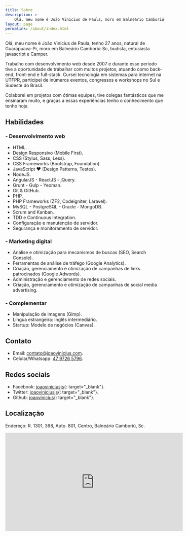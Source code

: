 ```yaml
---
title: Sobre
description: >-
    Olá, meu nome é João Vinicius de Paula, moro em Balneário Camboriú-Sc, sou professor de programação e desenvolvedor web. Trabalho como desenvolvimento web desde 2007 e durante esses anos tive a oportunidade de trabalhar com muitos projetos, atuando como back-end, front-end e full-stack.
layout: page
permalink: /about/index.html
---
```


Olá, meu nome é João Vinicius de Paula, tenho 27 anos, natural de Guarapuava-Pr, moro em Balneário Camboriú-Sc, budista, entusiasta javascript e Camper.

Trabalho com desenvolvimento web desde 2007 e durante esse período tive a oportunidade de trabalhar com muitos projetos, atuando como back-end, front-end e full-stack. Cursei tecnologia em sistemas para internet na UTFPR, participei de inúmeros eventos, congressos e workshops no Sul e Sudeste do Brasil.

Colaborei em projetos com ótimas equipes, tive colegas fantásticos que me ensinaram muito, e graças a essas experiências tenho o conhecimento que tenho hoje.

## Habilidades

### - Desenvolvimento web

- HTML.
- Design Responsivo (Mobile First).
- CSS (Stylus, Sass, Less).
- CSS Frameworks (Bootstrap, Foundation).
- JavaScript ❤ (Design Patterns, Testes).
- NodeJS.
- AngularJS - ReactJS - jQuery.
- Grunt - Gulp - Yeoman.
- Git & GitHub.
- PHP.
- PHP Frameworks (ZF2, Codeigniter, Laravel).
- MySQL - PostgreSQL - Oracle - MongoDB.
- Scrum and Kanban.
- TDD e Continuous Integration.
- Configuração e manutenção de servidor.
- Segurança e monitoramento de servidor.

### - Marketing digital

- Análise e otimização para mecanismos de buscas (SEO, Search Console).
- Ferramentas de análise de tráfego (Google Analytics).
- Criação, gerenciamento e otimização de campanhas de links patrocinados (Google Adwords).
- Administração e gerenciamento de redes sociais.
- Criação, gerenciamento e otimização de campanhas de social media advertising.

### - Complementar

- Manipulação de imagens (Gimp).
- Língua estrangeira: Inglês intermediário.
- Startup: Modelo de negócios (Canvas).

## Contato

- Email: [contato@joaovinicius.com](mailto:contato@joaovinicius.com).
- Celular/Whatsapp: [47 9726 5796](callto:+554797265796).

## Redes sociais

- Facebook: [joaoviniciusjs](https://www.facebook.com/joaoviniciusjs){: target="_blank"}.
- Twitter: [joaoviniciusjs](https://www.twitter.com/joaoviniciusjs){: target="_blank"}.
- Github: [joaovinicius](https://www.github.com/joaovinicius){: target="_blank"}.

## Localização

Endereço: R. 1301, 398, Apto. 801, Centro, Balneário Camboriú, Sc.

<iframe src="https://www.google.com/maps/embed?pb=!1m18!1m12!1m3!1d3555.6281711145953!2d-48.641038184953594!3d-26.97867188309923!2m3!1f0!2f0!3f0!3m2!1i1024!2i768!4f13.1!3m3!1m2!1s0x94d8c9f8bd5883d5%3A0xf1c9229f5bc9f45!2sR.+Mil+Trezentos+e+Um%2C+398+-+Centro%2C+Balne%C3%A1rio+Cambori%C3%BA+-+SC!5e0!3m2!1spt-BR!2sbr!4v1461014767842" width="560" height="310" frameborder="0" style="border:0" allowfullscreen="">
</iframe>
